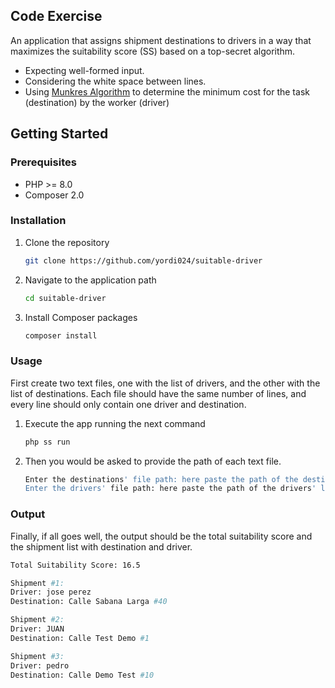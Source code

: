 
## Code Exercise

An application that assigns shipment destinations to drivers in a way that maximizes the suitability score (SS) based on a top-secret algorithm.

- Expecting well-formed input.
- Considering the white space between lines.
- Using [Munkres Algorithm](https://github.com/liqul/php-munkres) to determine the minimum cost for the task (destination) by the worker (driver)

<!-- GETTING STARTED -->
## Getting Started

### Prerequisites

* PHP >= 8.0
* Composer 2.0

### Installation

1. Clone the repository
   ```sh
   git clone https://github.com/yordi024/suitable-driver
   ```
2. Navigate to the application path
   ```sh
   cd suitable-driver
   ```
3. Install Composer packages
   ```sh
   composer install
   ```

### Usage

First create two text files, one with the list of drivers, and the other with the list of destinations. Each file should have the same number of lines, and every line should only contain one driver and destination.

1. Execute the app running the next command 
   ```sh
   php ss run
   ```
2. Then you would be asked to provide the path of each text file.
   ```sh
   Enter the destinations' file path: here paste the path of the destinations 
   Enter the drivers' file path: here paste the path of the drivers' list
   ```

### Output

Finally, if all goes well, the output should be the total suitability score and the shipment list with destination and driver.

 ```sh
Total Suitability Score: 16.5

Shipment #1:
Driver: jose perez
Destination: Calle Sabana Larga #40

Shipment #2:
Driver: JUAN
Destination: Calle Test Demo #1

Shipment #3:
Driver: pedro
Destination: Calle Demo Test #10
```
